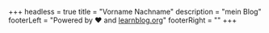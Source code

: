 +++
headless = true
title = "Vorname Nachname"
description = "mein Blog"
footerLeft = "Powered by ❤️ and [learnblog.org](https://www.learnblog.org)"
footerRight = ""
+++

